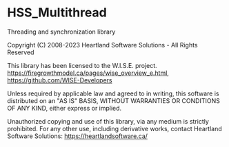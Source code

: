 # HSS_Multithread
Threading and synchronization library

Copyright (C) 2008-2023 Heartland Software Solutions - All Rights Reserved

This library has been licensed to the W.I.S.E. project.
https://firegrowthmodel.ca/pages/wise_overview_e.html,
https://github.com/WISE-Developers

Unless required by applicable law and agreed to in writing, this software
is distributed on an "AS IS" BASIS, WITHOUT WARRANTIES OR CONDITIONS OF ANY KIND,
either express or implied.

Unauthorized copying and use of this library, via any medium is strictly prohibited.
For any other use, including derivative works, contact Heartland Software Solutions:
https://heartlandsoftware.ca/
